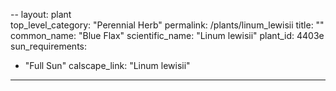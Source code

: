 --
layout: plant                                                              
top_level_category: "Perennial Herb"
permalink: /plants/linum_lewisii
title: ""
common_name: "Blue Flax"
scientific_name: "Linum lewisii"
plant_id: 4403e
sun_requirements:
  - "Full Sun"
calscape_link: "Linum lewisii"
---

